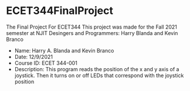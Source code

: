 # ECET344FinalProject
The Final Project For ECET344
This project was made for the Fall 2021 semester at NJIT
Desingers and Programmers: Harry Blanda and Kevin Branco

 *   Name: Harry A. Blanda and Kevin Branco
 *   Date: 12/9/2021
 *   Course ID: ECET 344-001
 *   Description: This program reads the position of the x and y axis of a joystick. Then it turns on or off LEDs that correspond with the joystick position

